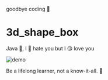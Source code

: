 goodbye coding 👋
# 3d_shape_box

Java 💩, I 🤬 hate you but I 😘 love you

![demo](./docs/demo.gif)

<!-- INSPIRATIONAL_QUOTE_START -->
Be a lifelong learner, not a know-it-all.
🦄
<!-- INSPIRATIONAL_QUOTE_END -->

